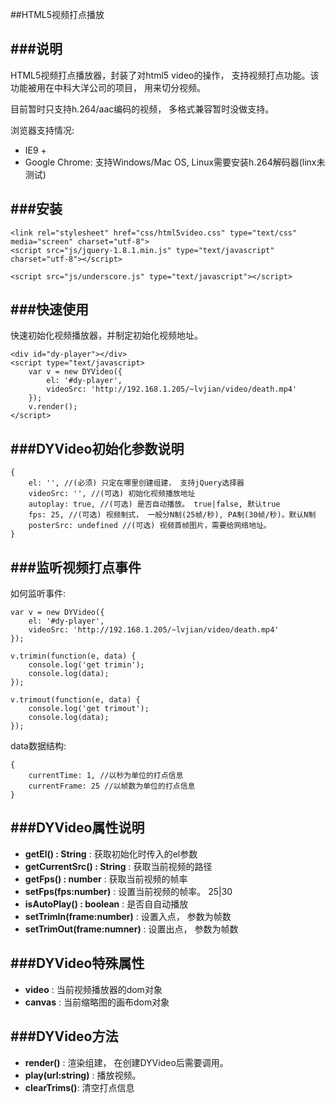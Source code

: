 ##HTML5视频打点播放

###说明
---

HTML5视频打点播放器，封装了对html5 video的操作， 支持视频打点功能。该功能被用在中科大洋公司的项目， 用来切分视频。	

目前暂时只支持h.264/aac编码的视频， 多格式兼容暂时没做支持。	

浏览器支持情况:	

* IE9 +
* Google Chrome: 支持Windows/Mac OS, Linux需要安装h.264解码器(linx未测试)


###安装
---

	<link rel="stylesheet" href="css/html5video.css" type="text/css" media="screen" charset="utf-8">
	<script src="js/jquery-1.8.1.min.js" type="text/javascript" charset="utf-8"></script>

	<script src="js/underscore.js" type="text/javascript"></script>	


###快速使用
---

快速初始化视频播放器，并制定初始化视频地址。	


	<div id="dy-player"></div>
	<script type="text/javascript>
		var v = new DYVideo({
			el: '#dy-player',
			videoSrc: 'http://192.168.1.205/~lvjian/video/death.mp4'
		});
		v.render();
	</script>


###DYVideo初始化参数说明
---

	{
		el: '', //(必须) 只定在哪里创建组建， 支持jQuery选择器
		videoSrc: '', //(可选) 初始化视频播放地址
		autoplay: true, //(可选) 是否自动播放。 true|false, 默认true 
		fps: 25, //(可选) 视频制式， 一般分N制(25帧/秒), PA制(30帧/秒)。默认N制 
		posterSrc: undefined //(可选) 视频首帧图片，需要给网络地址。 
	}

###监听视频打点事件
---

如何监听事件:	


	var v = new DYVideo({
		el: '#dy-player',
		videoSrc: 'http://192.168.1.205/~lvjian/video/death.mp4'
	});
	
	v.trimin(function(e, data) {
		console.log('get trimin');
		console.log(data);
	});
	
	v.trimout(function(e, data) {
		console.log('get trimout');
		console.log(data);
	});

data数据结构:	

	{
		currentTime: 1, //以秒为单位的打点信息
		currentFrame: 25 //以帧数为单位的打点信息 
	}

###DYVideo属性说明
---

* __getEl() : String__ : 获取初始化时传入的el参数
* __getCurrentSrc() : String__ : 获取当前视频的路径
* __getFps() : number__ : 获取当前视频的帧率
* __setFps(fps:number)__ : 设置当前视频的帧率。 25|30
* __isAutoPlay() : boolean__ : 是否自自动播放
* __setTrimIn(frame:number)__ : 设置入点， 参数为帧数 
* __setTrimOut(frame:numner)__ : 设置出点， 参数为帧数

###DYVideo特殊属性
---

* __video__ : 当前视频播放器的dom对象
* __canvas__ : 当前缩略图的画布dom对象

###DYVideo方法
---

* __render()__ : 渲染组建， 在创建DYVideo后需要调用。
* __play(url:string)__ : 播放视频。 
* __clearTrims()__: 清空打点信息

